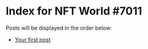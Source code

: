 # Index for NFT World #7011
Posts will be displayed in the order below:

- [Your first post](./001-first.md)

